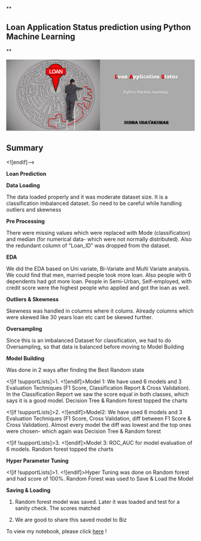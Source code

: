 
**

## Loan Application Status prediction using Python Machine Learning

**

![enter image description here](https://github.com/SudhaUdayakumar/Machine-Learning-Projects/blob/main/LoanApplication/Loan%20Application%20status.jpeg?raw=true)

##  Summary




<![endif]-->

**Loan Prediction**

**Data Loading**

The data loaded properly and it was moderate dataset size. It is a classification imbalanced dataset. So need to be careful while handling outliers and skewness

**Pre Processing**

There were missing values which were replaced with Mode (classification) and median (for numerical data- which were not normally distributed). Also the redundant column of “Loan_ID” was dropped from the dataset.

**EDA**

We did the EDA based on Uni variate, Bi-Variate and Multi Variate analysis. We could find that men, married people took more loan. Also people with 0 dependents had got more loan. People in Semi-Urban, Self-employed, with credit score were the highest people who applied and got the loan as well.

**Outliers & Skewness**

Skewness was handled in columns where it colums. Already columns which were skewed like 30 years loan etc cant be skewed further.

**Oversampling**

Since this is an imbalanced Dataset for classification, we had to do Oversampling, so that data is balanced before moving to Model Building

**Model Building**

Was done in 2 ways after finding the Best Random state

<![if !supportLists]>1. <![endif]>Model 1: We have used 6 models and  3 Evaluation Techniques (F1 Score, Classification Report & Cross Validation). In the Classification Report we saw the score equal in both classes, which says it is a good model. Decision Tree & Random forest topped the charts

<![if !supportLists]>2. <![endif]>Model2:  We have used 6 models and  3 Evaluation Techniques (F1 Score, Cross Validation, diff between F1 Score & Cross Validation). Almost every model the diff was lowest and the top ones were chosen- which again was Decision Tree & Random forest

<![if !supportLists]>3. <![endif]>Model 3: ROC_AUC for model evaluation of 6 models. Random forest topped the charts

**Hyper Parameter Tuning**

<![if !supportLists]>1. <![endif]>Hyper Tuning was done on Random forest and had score of 100%. Random Forest was used to Save & Load the Model

**Saving & Loading**

1.  Random forest model was saved. Later it was loaded and test for a sanity check. The scores matched

2.  We are good to share this saved model to Biz

To view my notebook, please click [here](https://github.com/SudhaUdayakumar/Machine-Learning-Projects/blob/main/LoanApplication/LoanApplicationStatus.ipynb) !
